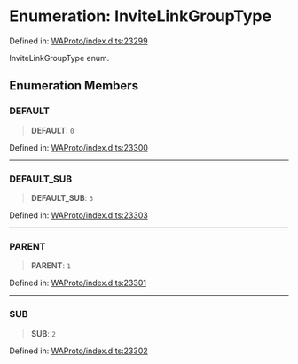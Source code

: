 # Enumeration: InviteLinkGroupType

Defined in: [WAProto/index.d.ts:23299](https://github.com/Fokusdotid/bail/blob/546bbbb35e652e95f45982a71bee62b2c682e4eb/WAProto/index.d.ts#L23299)

InviteLinkGroupType enum.

## Enumeration Members

### DEFAULT

> **DEFAULT**: `0`

Defined in: [WAProto/index.d.ts:23300](https://github.com/Fokusdotid/bail/blob/546bbbb35e652e95f45982a71bee62b2c682e4eb/WAProto/index.d.ts#L23300)

***

### DEFAULT\_SUB

> **DEFAULT\_SUB**: `3`

Defined in: [WAProto/index.d.ts:23303](https://github.com/Fokusdotid/bail/blob/546bbbb35e652e95f45982a71bee62b2c682e4eb/WAProto/index.d.ts#L23303)

***

### PARENT

> **PARENT**: `1`

Defined in: [WAProto/index.d.ts:23301](https://github.com/Fokusdotid/bail/blob/546bbbb35e652e95f45982a71bee62b2c682e4eb/WAProto/index.d.ts#L23301)

***

### SUB

> **SUB**: `2`

Defined in: [WAProto/index.d.ts:23302](https://github.com/Fokusdotid/bail/blob/546bbbb35e652e95f45982a71bee62b2c682e4eb/WAProto/index.d.ts#L23302)
